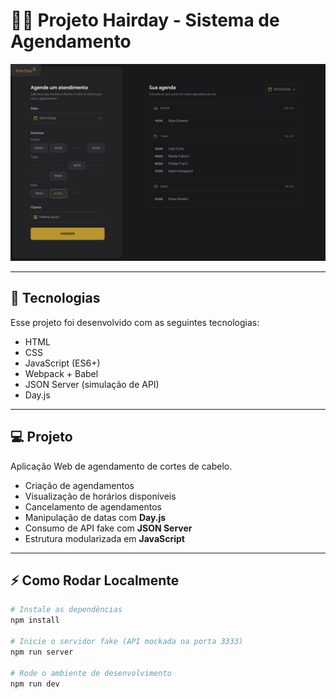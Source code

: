 # 💇‍♀️ Projeto Hairday - Sistema de Agendamento

![Capa do projeto](./src/assets/header-hairday.jpg)

---

## 🚀 Tecnologias

Esse projeto foi desenvolvido com as seguintes tecnologias:

- HTML  
- CSS  
- JavaScript (ES6+)  
- Webpack + Babel  
- JSON Server (simulação de API)  
- Day.js  

---

## 💻 Projeto

Aplicação Web de agendamento de cortes de cabelo.  

- Criação de agendamentos  
- Visualização de horários disponíveis  
- Cancelamento de agendamentos  
- Manipulação de datas com **Day.js**  
- Consumo de API fake com **JSON Server**  
- Estrutura modularizada em **JavaScript**  

---

## ⚡ Como Rodar Localmente


```bash
# Instale as dependências
npm install

# Inicie o servidor fake (API mockada na porta 3333)
npm run server

# Rode o ambiente de desenvolvimento
npm run dev